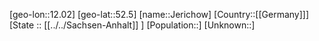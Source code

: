 ﻿---
location: [52.5,12.02]
type: City
tags:
- geo/City


SpocWebEntityId: 31189
isDeleted: false
confidential: public

---
[geo-lon::12.02]
[geo-lat::52.5]
[name::Jerichow]
[Country::[[Germany]]]
[State :: [[../../Sachsen-Anhalt]] ]
[Population::]
[Unknown::]

